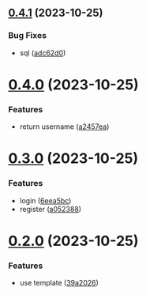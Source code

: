 ## [0.4.1](https://github.com/bitroll-team/codefest1-users/compare/v0.4.0...v0.4.1) (2023-10-25)


### Bug Fixes

* sql ([adc62d0](https://github.com/bitroll-team/codefest1-users/commit/adc62d0d28a77ba78a58979b45af3a4f820c7c45))



# [0.4.0](https://github.com/bitroll-team/codefest1-users/compare/v0.3.0...v0.4.0) (2023-10-25)


### Features

* return username ([a2457ea](https://github.com/bitroll-team/codefest1-users/commit/a2457ea05099904ece67cf04987581dafdd0989d))



# [0.3.0](https://github.com/bitroll-team/codefest1-users/compare/v0.2.0...v0.3.0) (2023-10-25)


### Features

* login ([6eea5bc](https://github.com/bitroll-team/codefest1-users/commit/6eea5bcb87502d9a0bbba36a8efceb948bff2635))
* register ([a052388](https://github.com/bitroll-team/codefest1-users/commit/a05238811a55d17e4af1c27646b85c0767ff853d))



# [0.2.0](https://github.com/bitroll-team/codefest1-users/compare/39a2026613db7c80b09d9b268d58869ccaf24a03...v0.2.0) (2023-10-25)


### Features

* use template ([39a2026](https://github.com/bitroll-team/codefest1-users/commit/39a2026613db7c80b09d9b268d58869ccaf24a03))



